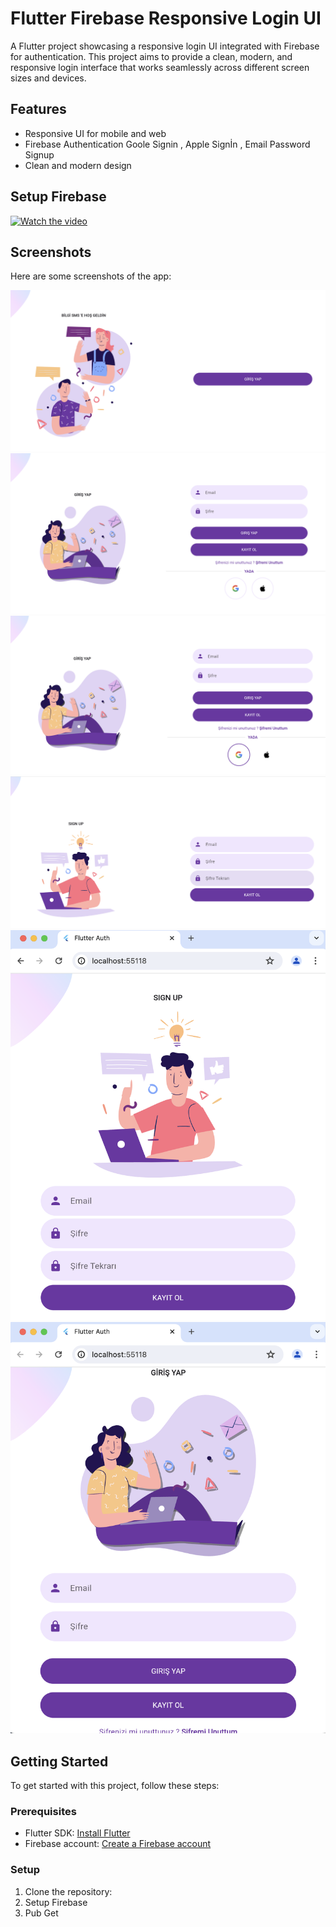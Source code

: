 # Flutter Firebase Responsive Login UI

A Flutter project showcasing a responsive login UI integrated with Firebase for authentication. This project aims to provide a clean, modern, and responsive login interface that works seamlessly across different screen sizes and devices.

## Features

- Responsive UI for mobile and web
- Firebase Authentication Goole Signin , Apple Signİn , Email Password Signup
- Clean and modern design

## Setup Firebase

[![Watch the video](https://img.youtube.com/vi/FkFvQ0SaT1I/0.jpg)](https://www.youtube.com/watch?v=FkFvQ0SaT1I)

## Screenshots

Here are some screenshots of the app:

![Screenshot 1](readme_file/1.png)
![Screenshot 2](readme_file/2.png)
![Screenshot 3](readme_file/3.png)
![Screenshot 4](readme_file/4.png)
![Screenshot 5](readme_file/5.png)
![Screenshot 6](readme_file/6.png)

## Getting Started

To get started with this project, follow these steps:

### Prerequisites

- Flutter SDK: [Install Flutter](https://flutter.dev/docs/get-started/install)
- Firebase account: [Create a Firebase account](https://firebase.google.com/)

### Setup

1. Clone the repository:
2. Setup Firebase
3. Pub Get

